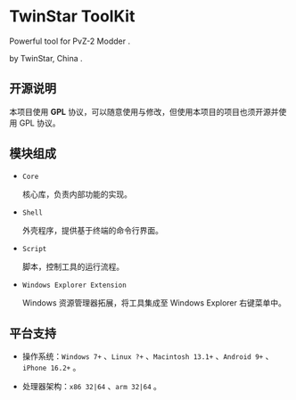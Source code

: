 # TwinStar ToolKit

Powerful tool for PvZ-2 Modder .

by TwinStar, China .

## 开源说明

本项目使用 **GPL** 协议，可以随意使用与修改，但使用本项目的项目也须开源并使用 GPL 协议。

## 模块组成

* `Core`
	
	核心库，负责内部功能的实现。

* `Shell`
	
	外壳程序，提供基于终端的命令行界面。

* `Script`
	
	脚本，控制工具的运行流程。

* `Windows Explorer Extension`
	
	Windows 资源管理器拓展，将工具集成至 Windows Explorer 右键菜单中。

## 平台支持

* 操作系统：`Windows 7+` 、`Linux ?+` 、`Macintosh 13.1+` 、`Android 9+` 、`iPhone 16.2+` 。

* 处理器架构：`x86 32|64` 、`arm 32|64` 。
